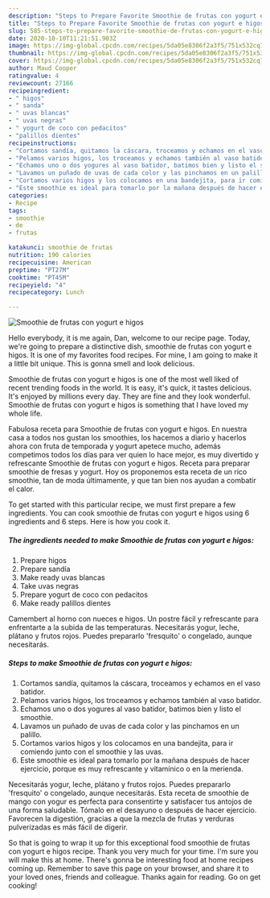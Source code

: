 ```yaml
---
description: "Steps to Prepare Favorite Smoothie de frutas con yogurt e higos"
title: "Steps to Prepare Favorite Smoothie de frutas con yogurt e higos"
slug: 585-steps-to-prepare-favorite-smoothie-de-frutas-con-yogurt-e-higos
date: 2020-10-10T11:21:51.903Z
image: https://img-global.cpcdn.com/recipes/5da05e8306f2a3f5/751x532cq70/smoothie-de-frutas-con-yogurt-e-higos-foto-principal.jpg
thumbnail: https://img-global.cpcdn.com/recipes/5da05e8306f2a3f5/751x532cq70/smoothie-de-frutas-con-yogurt-e-higos-foto-principal.jpg
cover: https://img-global.cpcdn.com/recipes/5da05e8306f2a3f5/751x532cq70/smoothie-de-frutas-con-yogurt-e-higos-foto-principal.jpg
author: Maud Cooper
ratingvalue: 4
reviewcount: 27166
recipeingredient:
- " higos"
- " sanda"
- " uvas blancas"
- " uvas negras"
- " yogurt de coco con pedacitos"
- "palillos dientes"
recipeinstructions:
- "Cortamos sandía, quitamos la cáscara, troceamos y echamos en el vaso batidor."
- "Pelamos varios higos, los troceamos y echamos también al vaso batidor."
- "Echamos uno o dos yogures al vaso batidor, batimos bien y listo el smoothie."
- "Lavamos un puñado de uvas de cada color y las pinchamos en un palillo."
- "Cortamos varios higos y los colocamos en una bandejita, para ir comiendo junto con el smoothie y las uvas."
- "Este smoothie es ideal para tomarlo por la mañana después de hacer ejercicio, porque es muy refrescante y vitamínico o en la merienda."
categories:
- Recipe
tags:
- smoothie
- de
- frutas

katakunci: smoothie de frutas 
nutrition: 190 calories
recipecuisine: American
preptime: "PT27M"
cooktime: "PT45M"
recipeyield: "4"
recipecategory: Lunch

---
```



![Smoothie de frutas con yogurt e higos](https://img-global.cpcdn.com/recipes/5da05e8306f2a3f5/751x532cq70/smoothie-de-frutas-con-yogurt-e-higos-foto-principal.jpg)

Hello everybody, it is me again, Dan, welcome to our recipe page. Today, we're going to prepare a distinctive dish, smoothie de frutas con yogurt e higos. It is one of my favorites food recipes. For mine, I am going to make it a little bit unique. This is gonna smell and look delicious.

Smoothie de frutas con yogurt e higos is one of the most well liked of recent trending foods in the world. It is easy, it's quick, it tastes delicious. It's enjoyed by millions every day. They are fine and they look wonderful. Smoothie de frutas con yogurt e higos is something that I have loved my whole life.

Fabulosa receta para Smoothie de frutas con yogurt e higos. En nuestra casa a todos nos gustan los smoothies, los hacemos a diario y hacerlos ahora con fruta de temporada y yogurt apetece mucho, además competimos todos los días para ver quien lo hace mejor, es muy divertido y refrescante Smoothie de frutas con yogurt e higos. Receta para preparar smoothie de fresas y yogurt. Hoy os proponemos esta receta de un rico smoothie, tan de moda últimamente, y que tan bien nos ayudan a combatir el calor.


To get started with this particular recipe, we must first prepare a few ingredients. You can cook smoothie de frutas con yogurt e higos using 6 ingredients and 6 steps. Here is how you cook it.

<!--inarticleads1-->

##### The ingredients needed to make Smoothie de frutas con yogurt e higos:

1. Prepare  higos
1. Prepare  sandía
1. Make ready  uvas blancas
1. Take  uvas negras
1. Prepare  yogurt de coco con pedacitos
1. Make ready palillos dientes


Camembert al horno con nueces e higos. Un postre fácil y refrescante para enfrentarte a la subida de las temperaturas. Necesitarás yogur, leche, plátano y frutos rojos. Puedes prepararlo &#39;fresquito&#39; o congelado, aunque necesitarás. 

<!--inarticleads2-->

##### Steps to make Smoothie de frutas con yogurt e higos:

1. Cortamos sandía, quitamos la cáscara, troceamos y echamos en el vaso batidor.
1. Pelamos varios higos, los troceamos y echamos también al vaso batidor.
1. Echamos uno o dos yogures al vaso batidor, batimos bien y listo el smoothie.
1. Lavamos un puñado de uvas de cada color y las pinchamos en un palillo.
1. Cortamos varios higos y los colocamos en una bandejita, para ir comiendo junto con el smoothie y las uvas.
1. Este smoothie es ideal para tomarlo por la mañana después de hacer ejercicio, porque es muy refrescante y vitamínico o en la merienda.


Necesitarás yogur, leche, plátano y frutos rojos. Puedes prepararlo &#39;fresquito&#39; o congelado, aunque necesitarás. Esta receta de smoothie de mango con yogur es perfecta para consentirte y satisfacer tus antojos de una forma saludable. Tómalo en el desayuno o después de hacer ejercicio. Favorecen la digestión, gracias a que la mezcla de frutas y verduras pulverizadas es más fácil de digerir. 

So that is going to wrap it up for this exceptional food smoothie de frutas con yogurt e higos recipe. Thank you very much for your time. I'm sure you will make this at home. There's gonna be interesting food at home recipes coming up. Remember to save this page on your browser, and share it to your loved ones, friends and colleague. Thanks again for reading. Go on get cooking!
